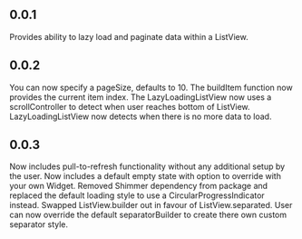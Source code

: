 ## 0.0.1

Provides ability to lazy load and paginate data within a ListView.

## 0.0.2

You can now specify a pageSize, defaults to 10.
The buildItem function now provides the current item index.
The LazyLoadingListView now uses a scrollController to detect when user reaches bottom of ListView.
LazyLoadingListView now detects when there is no more data to load.

## 0.0.3

Now includes pull-to-refresh functionality without any additional setup by the user.
Now includes a default empty state with option to override with your own Widget.
Removed Shimmer dependency from package and replaced the default loading style to use a CircularProgressIndicator instead.
Swapped ListView.builder out in favour of ListView.separated.
User can now override the default separatorBuilder to create there own custom separator style.